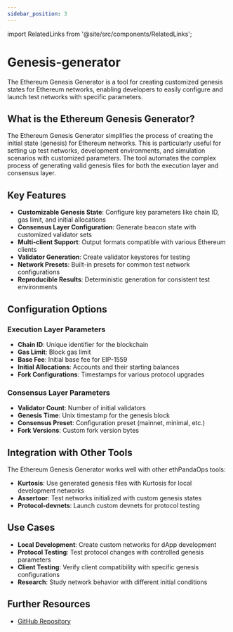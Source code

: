 ```yaml
---
sidebar_position: 3
---
```



import RelatedLinks from '@site/src/components/RelatedLinks';

# Genesis-generator

<RelatedLinks 
  githubRepo="ethpandaops/ethereum-genesis-generator"/>


The Ethereum Genesis Generator is a tool for creating customized genesis states for Ethereum networks, enabling developers to easily configure and launch test networks with specific parameters.

## What is the Ethereum Genesis Generator?

The Ethereum Genesis Generator simplifies the process of creating the initial state (genesis) for Ethereum networks. This is particularly useful for setting up test networks, development environments, and simulation scenarios with customized parameters. The tool automates the complex process of generating valid genesis files for both the execution layer and consensus layer.

## Key Features

- **Customizable Genesis State**: Configure key parameters like chain ID, gas limit, and initial allocations
- **Consensus Layer Configuration**: Generate beacon state with customized validator sets
- **Multi-client Support**: Output formats compatible with various Ethereum clients
- **Validator Generation**: Create validator keystores for testing
- **Network Presets**: Built-in presets for common test network configurations
- **Reproducible Results**: Deterministic generation for consistent test environments

## Configuration Options

### Execution Layer Parameters

- **Chain ID**: Unique identifier for the blockchain
- **Gas Limit**: Block gas limit
- **Base Fee**: Initial base fee for EIP-1559
- **Initial Allocations**: Accounts and their starting balances
- **Fork Configurations**: Timestamps for various protocol upgrades

### Consensus Layer Parameters

- **Validator Count**: Number of initial validators
- **Genesis Time**: Unix timestamp for the genesis block
- **Consensus Preset**: Configuration preset (mainnet, minimal, etc.)
- **Fork Versions**: Custom fork version bytes

## Integration with Other Tools

The Ethereum Genesis Generator works well with other ethPandaOps tools:

- **Kurtosis**: Use generated genesis files with Kurtosis for local development networks
- **Assertoor**: Test networks initialized with custom genesis states
- **Protocol-devnets**: Launch custom devnets for protocol testing

## Use Cases

- **Local Development**: Create custom networks for dApp development
- **Protocol Testing**: Test protocol changes with controlled genesis parameters
- **Client Testing**: Verify client compatibility with specific genesis configurations
- **Research**: Study network behavior with different initial conditions

## Further Resources

- [GitHub Repository](https://github.com/ethpandaops/ethereum-genesis-generator) 